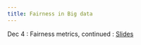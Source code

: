 ```yaml
---
title: Fairness in Big data
---
```


Dec 4
: Fairness metrics, continued
  : [Slides](https://drive.google.com/file/d/11yIhip-1gjj0EPX1wY086tI1FXTXw4gV/view?usp=sharing)

<!--
Nov 30
: Guest lecture, Ryan Steed

-->